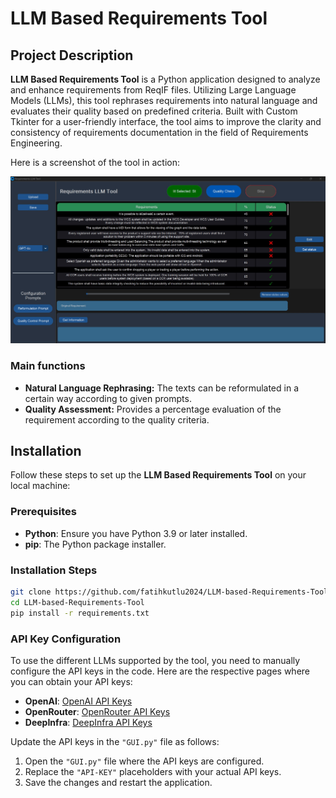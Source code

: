 # LLM Based Requirements Tool

## Project Description

**LLM Based Requirements Tool** is a Python application designed to analyze and enhance requirements from ReqIF files. Utilizing Large Language Models (LLMs), this tool rephrases requirements into natural language and evaluates their quality based on predefined criteria. Built with Custom Tkinter for a user-friendly interface, the tool aims to improve the clarity and consistency of requirements documentation in the field of Requirements Engineering.

Here is a screenshot of the tool in action:

![Screenshot](images/tool-screenshot.jpg)

### Main functions

- **Natural Language Rephrasing:** The texts can be reformulated in a certain way according to given prompts.
- **Quality Assessment:** Provides a percentage evaluation of the requirement according to the quality criteria.

## Installation

Follow these steps to set up the **LLM Based Requirements Tool** on your local machine:

### Prerequisites

- **Python**: Ensure you have Python 3.9 or later installed.
- **pip**: The Python package installer.

### Installation Steps

```sh
git clone https://github.com/fatihkutlu2024/LLM-based-Requirements-Tool.git
cd LLM-based-Requirements-Tool
pip install -r requirements.txt
```


### API Key Configuration

To use the different LLMs supported by the tool, you need to manually configure the API keys in the code. Here are the respective pages where you can obtain your API keys:

- **OpenAI**: [OpenAI API Keys](https://platform.openai.com/account/api-keys)
- **OpenRouter**: [OpenRouter API Keys](https://openrouter.ai/docs/api-keys)
- **DeepInfra**: [DeepInfra API Keys](https://deepinfra.com/docs/getting-started)

Update the API keys in the `"GUI.py"` file as follows:

1. Open the `"GUI.py"` file where the API keys are configured.
2. Replace the `"API-KEY"` placeholders with your actual API keys.
3. Save the changes and restart the application.